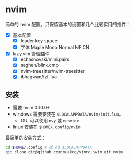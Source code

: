 # nvim

简单的 nvim 配置，只保留基本的设置和几个比较实用的插件：

- [x] 基本配置
  - [x] leader key <kbd>space</kbd>
  - [x] 字体 Maple Mono Normal NF CN
- [x] lazy.vim 管理插件
  - [x] echasnovski/mini.pairs
  - [x] saghen/blink.cmp
  - [x] nvim-treesitter/nvim-treesitter
  - [x] ibhagwan/fzf-lua

## 安装

- 需要 nvim 0.10.0+
- windows 需要安装在 `$LOCALAPPDATA/nvim/init.lua`。
  - GUI 可以使用 `nvy` 或 `neovide`
- linux 安装在 `$HOME/.config/nvim`

最简单的安装方式：

```sh
cd $HOME/.config # 或 cd $LOCALAPPDATA
git clone git@github.com:yuekcc/vimrc.nvim.git nvim
```
